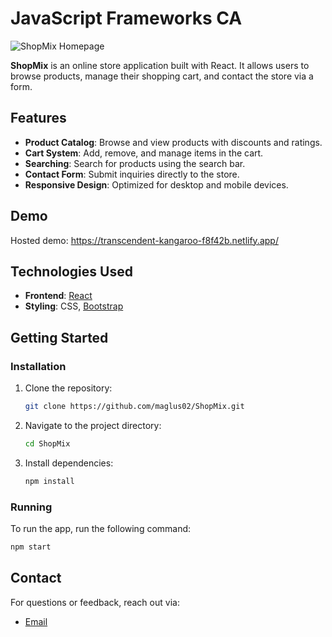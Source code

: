 # JavaScript Frameworks CA

![ShopMix Homepage](https://i.imgur.com/HQvNHoN.png)

**ShopMix** is an online store application built with React. It allows users to browse products, manage their shopping cart, and contact the store via a form.

## Features

- **Product Catalog**: Browse and view products with discounts and ratings.
- **Cart System**: Add, remove, and manage items in the cart.
- **Searching**: Search for products using the search bar.
- **Contact Form**: Submit inquiries directly to the store.
- **Responsive Design**: Optimized for desktop and mobile devices.

## Demo
Hosted demo: https://transcendent-kangaroo-f8f42b.netlify.app/

## Technologies Used

- **Frontend**: [React](https://reactjs.org/)
- **Styling**: CSS, [Bootstrap](https://getbootstrap.com)

## Getting Started

### Installation

1. Clone the repository:
   ```bash
   git clone https://github.com/maglus02/ShopMix.git
   ```
2. Navigate to the project directory:
   ```bash
   cd ShopMix
   ```
3. Install dependencies:
   ```bash
   npm install
   ```

### Running

To run the app, run the following command:
```bash
npm start
```

## Contact

For questions or feedback, reach out via:
- [Email](mailto:contact@mase.addy.io)
